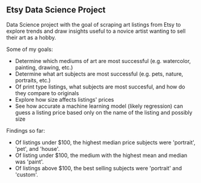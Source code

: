 ## Etsy Data Science Project

Data Science project with the goal of scraping art listings from Etsy to explore trends and draw insights useful to a novice artist wanting to sell their art as a hobby.

Some of my goals:
* Determine which mediums of art are most successful (e.g. watercolor, painting, drawing, etc.)
* Determine what art subjects are most successful (e.g. pets, nature, portraits, etc.)
* Of print type listings, what subjects are most succesful, and how do they compare to originals
* Explore how size affects listings' prices
* See how accurate a machine learning model (likely regression) can guess a listing price based only on the name of the listing and possibly size

Findings so far:
* Of listings under $100, the highest median price subjects were 'portrait', 'pet', and 'house'.
* Of listing under $100, the medium with the highest mean and median was 'paint'.
* Of listings above $100, the best selling subjects were 'portrait' and 'custom'.
